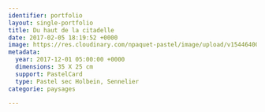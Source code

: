 ```yaml
---
identifier: portfolio
layout: single-portfolio
title: Du haut de la citadelle
date: 2017-02-05 18:19:52 +0000
image: https://res.cloudinary.com/npaquet-pastel/image/upload/v1544640018/IMG_2122-3.jpg
metadata:
  year: 2017-12-01 05:00:00 +0000
  dimensions: 35 X 25 cm
  support: PastelCard
  type: Pastel sec Holbein, Sennelier
categorie: paysages

---
```

